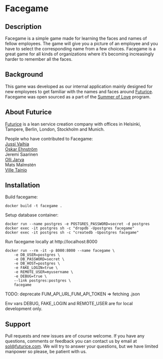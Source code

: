 Facegame
========

Description
-----------
Facegame is a simple game made for learning the faces and names of fellow employees. The game will give you a picture of an employee and you have to select the corresponding name from a few choices. Facegame is a great game for all kinds of organizations where it’s becoming increasingly harder to remember all the faces.

Background
----------
This game was developed as our internal application mainly designed for new employees to get familiar with the names and faces around <a href="http://www.futurice.com">Futurice</a>. Facegame was open sourced as a part of the <a href="http://blog.futurice.com/summer-of-love-of-open-source">Summer of Love</a> program.

About Futurice
--------------

<a href="http://www.futurice.com">Futurice</a> is a lean service creation company with offices in Helsinki, Tampere, Berlin, London, Stockholm and Munich. 

People who have contributed to Facegame:   
<a href="https://github.com/mixman">Jussi Vaihia</a>   
<a href="https://github.com/Ozzee">Oskar Ehnström</a>   
Jeremi Saarinen   
<a href="https://github.com/ojarva">Olli Jarva</a>   
Mats Malmstén   
<a href="https://github.com/Wisheri">Ville Tainio</a>   

Installation
------------

Build facegame:
```
docker build -t facegame .
```

Setup database container:
```
docker run --name postgres -e POSTGRES_PASSWORD=secret -d postgres
docker exec -it postgres sh -c "dropdb -Upostgres facegame"
docker exec -it postgres sh -c "createdb -Upostgres facegame"
```

Run facegame locally at http://localhost:8000
```
docker run --rm -it -p 8000:8000 --name facegame \
    -e DB_USER=postgres \
    -e DB_PASSWORD=secret \
    -e DB_HOST=postgres \
    -e FAKE_LOGIN=true \
    -e REMOTE_USER=myusername \
    -e DEBUG=true \
    --link postgres:postgres \
    facegame
```

TODO: deprecate FUM_API_URL,FUM_API_TOKEN => fetching .json

Env vars DEBUG, FAKE_LOGIN and REMOTE_USER are for local development only.

Support
-------
Pull requests and new issues are of course welcome. If you have any questions, comments or feedback you can contact us by email at sol@futurice.com. We will try to answer your questions, but we have limited manpower so please, be patient with us.

